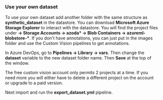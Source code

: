 ### Use your own dataset

To use your own dataset add another folder with the same structure as **synthetic_dataset** in the datastore. You can download **Microsoft Azure Storage Explorer** to interact with the datastore. You will find the project files under **<Subscription Name> -> Storage Accounts -> azoda\* -> Blob Containers -> azureml-blobstore-\***. If you don't have annotations, you can just put in the images folder and use the Custom Vision pipelines to get annotations. 

In Azure DevOps, go to **Pipelines -> Library -> vars**. Then change the **dataset** variable to the new dataset folder name. Then **Save** at the top of the window.

The free custom vision account only permits 2 projects at a time. If you need more you will either have to delete a different project on the account or upgrade to a paid version.

Next import and run the **export_dataset.yml** pipeline.
